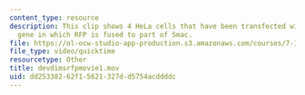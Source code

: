 ```yaml
---
content_type: resource
description: This clip shows 4 HeLa cells that have been transfected with a reporter
  gene in which RFP is fused to part of Smac.
file: https://ol-ocw-studio-app-production.s3.amazonaws.com/courses/7-16-experimental-molecular-biology-biotechnology-ii-spring-2005/dd25338262f15621327dd5754acddddc_devdimsrfpmovie1.mov
file_type: video/quicktime
resourcetype: Other
title: devdimsrfpmovie1.mov
uid: dd253382-62f1-5621-327d-d5754acddddc
---
```

